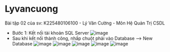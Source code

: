 # Lyvancuong
Bài tập 02 của sv: K225480106100 - Lý Văn Cường - Môn Hệ Quản Trị CSDL
- Bước 1: Kết nối tài khoản SQL Server
![image](https://github.com/user-attachments/assets/2e02fbf7-f86d-4df2-8d96-8bcab6c77904)
- Sau khi kết nối thành công, nhấp chuột phải vào Database --> New Database
![image](https://github.com/user-attachments/assets/9937980c-b509-46f7-a547-56a2780cfaeb)
![image](https://github.com/user-attachments/assets/98439715-4958-4bcd-944a-76afdca8aa81)
![image](https://github.com/user-attachments/assets/e6b880c5-02e8-4371-839d-1a448373a734)
![image](https://github.com/user-attachments/assets/ba5522ce-64e4-4c00-a8dd-daea7e9b1863)
![image](https://github.com/user-attachments/assets/f89dc88a-dd00-4d71-927d-38ddc24443a8)
